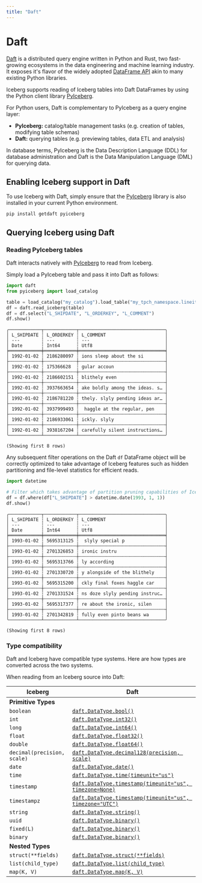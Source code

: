 ```yaml
---
title: "Daft"
---
```

<!--
 - Licensed to the Apache Software Foundation (ASF) under one or more
 - contributor license agreements.  See the NOTICE file distributed with
 - this work for additional information regarding copyright ownership.
 - The ASF licenses this file to You under the Apache License, Version 2.0
 - (the "License"); you may not use this file except in compliance with
 - the License.  You may obtain a copy of the License at
 -
 -   http://www.apache.org/licenses/LICENSE-2.0
 -
 - Unless required by applicable law or agreed to in writing, software
 - distributed under the License is distributed on an "AS IS" BASIS,
 - WITHOUT WARRANTIES OR CONDITIONS OF ANY KIND, either express or implied.
 - See the License for the specific language governing permissions and
 - limitations under the License.
 -->

# Daft

[Daft](www.getdaft.io) is a distributed query engine written in Python and Rust, two fast-growing ecosystems in the data engineering and machine learning industry.
It exposes it's flavor of the widely adopted [DataFrame API](https://www.getdaft.io/projects/docs/en/latest/api_docs/dataframe.html) akin to many existing Python libraries.

Iceberg supports reading of Iceberg tables into Daft DataFrames by using the Python client library [PyIceberg](https://py.iceberg.apache.org/).

For Python users, Daft is complementary to PyIceberg as a query engine layer:

* **PyIceberg:** catalog/table management tasks (e.g. creation of tables, modifying table schemas)
* **Daft:** querying tables (e.g. previewing tables, data ETL and analysis)

In database terms, PyIceberg is the Data Description Language (DDL) for database administration and Daft is the Data Manipulation Language (DML) for querying data.

## Enabling Iceberg support in Daft

To use Iceberg with Daft, simply ensure that the [PyIceberg](https://py.iceberg.apache.org/) library is also installed in your current Python environment.

```
pip install getdaft pyiceberg
```

## Querying Iceberg using Daft

### Reading PyIceberg tables

Daft interacts natively with [PyIceberg](https://py.iceberg.apache.org/) to read from Iceberg.

Simply load a PyIceberg table and pass it into Daft as follows:

``` py
import daft
from pyiceberg import load_catalog

table = load_catalog("my_catalog").load_table("my_tpch_namespace.lineitem")
df = daft.read_iceberg(table)
df = df.select("L_SHIPDATE", "L_ORDERKEY", "L_COMMENT")
df.show()
```

```
╭────────────┬────────────┬────────────────────────────────╮
│ L_SHIPDATE ┆ L_ORDERKEY ┆ L_COMMENT                      │
│ ---        ┆ ---        ┆ ---                            │
│ Date       ┆ Int64      ┆ Utf8                           │
╞════════════╪════════════╪════════════════════════════════╡
│ 1992-01-02 ┆ 2186280097 ┆ ions sleep about the si        │
├╌╌╌╌╌╌╌╌╌╌╌╌┼╌╌╌╌╌╌╌╌╌╌╌╌┼╌╌╌╌╌╌╌╌╌╌╌╌╌╌╌╌╌╌╌╌╌╌╌╌╌╌╌╌╌╌╌╌┤
│ 1992-01-02 ┆ 175366628  ┆ gular accoun                   │
├╌╌╌╌╌╌╌╌╌╌╌╌┼╌╌╌╌╌╌╌╌╌╌╌╌┼╌╌╌╌╌╌╌╌╌╌╌╌╌╌╌╌╌╌╌╌╌╌╌╌╌╌╌╌╌╌╌╌┤
│ 1992-01-02 ┆ 2186602151 ┆ blithely even                  │
├╌╌╌╌╌╌╌╌╌╌╌╌┼╌╌╌╌╌╌╌╌╌╌╌╌┼╌╌╌╌╌╌╌╌╌╌╌╌╌╌╌╌╌╌╌╌╌╌╌╌╌╌╌╌╌╌╌╌┤
│ 1992-01-02 ┆ 3937663654 ┆ ake boldly among the ideas. s… │
├╌╌╌╌╌╌╌╌╌╌╌╌┼╌╌╌╌╌╌╌╌╌╌╌╌┼╌╌╌╌╌╌╌╌╌╌╌╌╌╌╌╌╌╌╌╌╌╌╌╌╌╌╌╌╌╌╌╌┤
│ 1992-01-02 ┆ 2186781220 ┆ thely. slyly pending ideas ar… │
├╌╌╌╌╌╌╌╌╌╌╌╌┼╌╌╌╌╌╌╌╌╌╌╌╌┼╌╌╌╌╌╌╌╌╌╌╌╌╌╌╌╌╌╌╌╌╌╌╌╌╌╌╌╌╌╌╌╌┤
│ 1992-01-02 ┆ 3937999493 ┆  haggle at the regular, pen    │
├╌╌╌╌╌╌╌╌╌╌╌╌┼╌╌╌╌╌╌╌╌╌╌╌╌┼╌╌╌╌╌╌╌╌╌╌╌╌╌╌╌╌╌╌╌╌╌╌╌╌╌╌╌╌╌╌╌╌┤
│ 1992-01-02 ┆ 2186933061 ┆ ickly. slyly                   │
├╌╌╌╌╌╌╌╌╌╌╌╌┼╌╌╌╌╌╌╌╌╌╌╌╌┼╌╌╌╌╌╌╌╌╌╌╌╌╌╌╌╌╌╌╌╌╌╌╌╌╌╌╌╌╌╌╌╌┤
│ 1992-01-02 ┆ 3938167204 ┆ carefully silent instructions… │
╰────────────┴────────────┴────────────────────────────────╯

(Showing first 8 rows)
```

Any subsequent filter operations on the Daft `df` DataFrame object will be correctly optimized to take advantage of Iceberg features such as hidden partitioning and file-level statistics for efficient reads.

``` py
import datetime

# Filter which takes advantage of partition pruning capabilities of Iceberg
df = df.where(df["L_SHIPDATE"] > datetime.date(1993, 1, 1))
df.show()
```

```
╭────────────┬────────────┬────────────────────────────────╮
│ L_SHIPDATE ┆ L_ORDERKEY ┆ L_COMMENT                      │                                                                        
│ ---        ┆ ---        ┆ ---                            │
│ Date       ┆ Int64      ┆ Utf8                           │
╞════════════╪════════════╪════════════════════════════════╡
│ 1993-01-02 ┆ 5695313125 ┆  slyly special p               │
├╌╌╌╌╌╌╌╌╌╌╌╌┼╌╌╌╌╌╌╌╌╌╌╌╌┼╌╌╌╌╌╌╌╌╌╌╌╌╌╌╌╌╌╌╌╌╌╌╌╌╌╌╌╌╌╌╌╌┤
│ 1993-01-02 ┆ 2701326853 ┆ ironic instru                  │
├╌╌╌╌╌╌╌╌╌╌╌╌┼╌╌╌╌╌╌╌╌╌╌╌╌┼╌╌╌╌╌╌╌╌╌╌╌╌╌╌╌╌╌╌╌╌╌╌╌╌╌╌╌╌╌╌╌╌┤
│ 1993-01-02 ┆ 5695313766 ┆ ly according                   │
├╌╌╌╌╌╌╌╌╌╌╌╌┼╌╌╌╌╌╌╌╌╌╌╌╌┼╌╌╌╌╌╌╌╌╌╌╌╌╌╌╌╌╌╌╌╌╌╌╌╌╌╌╌╌╌╌╌╌┤
│ 1993-01-02 ┆ 2701330720 ┆ y alongside of the blithely    │
├╌╌╌╌╌╌╌╌╌╌╌╌┼╌╌╌╌╌╌╌╌╌╌╌╌┼╌╌╌╌╌╌╌╌╌╌╌╌╌╌╌╌╌╌╌╌╌╌╌╌╌╌╌╌╌╌╌╌┤
│ 1993-01-02 ┆ 5695315200 ┆ ckly final foxes haggle car    │
├╌╌╌╌╌╌╌╌╌╌╌╌┼╌╌╌╌╌╌╌╌╌╌╌╌┼╌╌╌╌╌╌╌╌╌╌╌╌╌╌╌╌╌╌╌╌╌╌╌╌╌╌╌╌╌╌╌╌┤
│ 1993-01-02 ┆ 2701331524 ┆ ns doze slyly pending instruc… │
├╌╌╌╌╌╌╌╌╌╌╌╌┼╌╌╌╌╌╌╌╌╌╌╌╌┼╌╌╌╌╌╌╌╌╌╌╌╌╌╌╌╌╌╌╌╌╌╌╌╌╌╌╌╌╌╌╌╌┤
│ 1993-01-02 ┆ 5695317377 ┆ re about the ironic, silen     │
├╌╌╌╌╌╌╌╌╌╌╌╌┼╌╌╌╌╌╌╌╌╌╌╌╌┼╌╌╌╌╌╌╌╌╌╌╌╌╌╌╌╌╌╌╌╌╌╌╌╌╌╌╌╌╌╌╌╌┤
│ 1993-01-02 ┆ 2701342819 ┆ fully even pinto beans wa      │
╰────────────┴────────────┴────────────────────────────────╯

(Showing first 8 rows)
```

### Type compatibility

Daft and Iceberg have compatible type systems. Here are how types are converted across the two systems.

When reading from an Iceberg source into Daft:

| Iceberg | Daft |
|---------|------|
| **Primitive Types** |
| `boolean` | [`daft.DataType.bool()`](https://www.getdaft.io/projects/docs/en/latest/api_docs/datatype.html#daft.DataType.bool) |
| `int` | [`daft.DataType.int32()`](https://www.getdaft.io/projects/docs/en/latest/api_docs/datatype.html#daft.DataType.int32) |
| `long` | [`daft.DataType.int64()`](https://www.getdaft.io/projects/docs/en/latest/api_docs/datatype.html#daft.DataType.int64) |
| `float` | [`daft.DataType.float32()`](https://www.getdaft.io/projects/docs/en/latest/api_docs/datatype.html#daft.DataType.float32) |
| `double` | [`daft.DataType.float64()`](https://www.getdaft.io/projects/docs/en/latest/api_docs/datatype.html#daft.DataType.float64) |
| `decimal(precision, scale)` | [`daft.DataType.decimal128(precision, scale)`](https://www.getdaft.io/projects/docs/en/latest/api_docs/datatype.html#daft.DataType.decimal128) |
| `date` | [`daft.DataType.date()`](https://www.getdaft.io/projects/docs/en/latest/api_docs/datatype.html#daft.DataType.date) |
| `time` | [`daft.DataType.time(timeunit="us")`](https://www.getdaft.io/projects/docs/en/latest/api_docs/datatype.html#daft.DataType.int64) |
| `timestamp` | [`daft.DataType.timestamp(timeunit="us", timezone=None)`](https://www.getdaft.io/projects/docs/en/latest/api_docs/datatype.html#daft.DataType.timestamp) |
| `timestampz` | [`daft.DataType.timestamp(timeunit="us", timezone="UTC")`](https://www.getdaft.io/projects/docs/en/latest/api_docs/datatype.html#daft.DataType.timestamp) |
| `string` | [`daft.DataType.string()`](https://www.getdaft.io/projects/docs/en/latest/api_docs/datatype.html#daft.DataType.string) |
| `uuid` | [`daft.DataType.binary()`](https://www.getdaft.io/projects/docs/en/latest/api_docs/datatype.html#daft.DataType.binary) |
| `fixed(L)` | [`daft.DataType.binary()`](https://www.getdaft.io/projects/docs/en/latest/api_docs/datatype.html#daft.DataType.binary) |
| `binary` | [`daft.DataType.binary()`](https://www.getdaft.io/projects/docs/en/latest/api_docs/datatype.html#daft.DataType.binary) |
| **Nested Types** |
| `struct(**fields)` | [`daft.DataType.struct(**fields)`](https://www.getdaft.io/projects/docs/en/latest/api_docs/datatype.html#daft.DataType.struct) |
| `list(child_type)` | [`daft.DataType.list(child_type)`](https://www.getdaft.io/projects/docs/en/latest/api_docs/datatype.html#daft.DataType.list) |
| `map(K, V)` | [`daft.DataType.map(K, V)`](https://www.getdaft.io/projects/docs/en/latest/api_docs/datatype.html#daft.DataType.map) |
